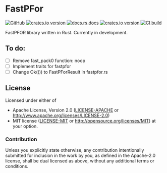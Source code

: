 # FastPFor

[![GitHub](https://img.shields.io/badge/github-fastpfor-8da0cb?logo=github)](https://github.com/jjcfrancisco/fastpfor)
[![crates.io version](https://img.shields.io/crates/v/fastpfor.svg)](https://crates.io/crates/fastpfor)
[![docs.rs docs](https://docs.rs/fastpfor/badge.svg)](https://docs.rs/fastpfor)
[![crates.io version](https://img.shields.io/crates/l/fastpfor.svg)](https://github.com/jjcfrancisco/fastpfor/blob/main/LICENSE-APACHE)
[![CI build](https://github.com/jjcfrancisco/fastpfor/actions/workflows/ci.yml/badge.svg)](https://github.com/jjcfrancisco/fastpfor/actions)

FastPFOR library written in Rust. Currently in development.

## To do:
- [ ] Remove fast_pack0 function: noop
- [ ] Implement traits for fastpfor
- [ ] Change Ok(()) to FastPForResult in fastpfor.rs

## License

Licensed under either of

* Apache License, Version 2.0 ([LICENSE-APACHE](LICENSE-APACHE) or <http://www.apache.org/licenses/LICENSE-2.0>)
* MIT license ([LICENSE-MIT](LICENSE-MIT) or <http://opensource.org/licenses/MIT>)
  at your option.

### Contribution

Unless you explicitly state otherwise, any contribution intentionally
submitted for inclusion in the work by you, as defined in the
Apache-2.0 license, shall be dual licensed as above, without any
additional terms or conditions.
